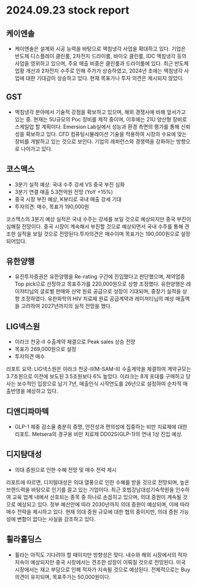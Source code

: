 # 2024.09.23 stock report
## 케이엔솔
- 케이엔솔은 설계와 시공 능력을 바탕으로 액침냉각 사업을 확대하고 있다. 기업은 반도체 디스플레이 클린룸, 2차전지 드라이룸, 바이오 클린룸, IDC 액침냉각 등의 사업을 영위하고 있으며, 주요 매출 비중은 클린룸과 드라이룸에 있다. 최근 반도체 업황 개선과 2차전지 수주로 인해 주가가 상승하였고, 2024년 초에는 액침냉각 사업에 대한 기대감이 상승하고 있다. 현재 목표가나 투자 의견은 제시되지 않았다.
## GST
- 액침냉각 분야에서 기술적 강점을 확보하고 있으며, 해외 경쟁사에 비해 앞서가고 있는 중. 현재는 5U규모의 Poc 장비를 제작 중이며, 이후에는 21U 양산형 장비로 스케일업 할 계획이다. Emersion Lab실에서 성능과 환경 측면의 평가를 통해 신뢰성을 확보하고 있다. CFD 컴퓨팅시뮬레이션 기술을 적용하여 시장의 수요에 맞는 장비를 개발하고 있는 것으로 보인다. 기업의 레퍼런스와 경쟁력을 강화하는 방향으로 나아가고 있다.
## 코스맥스
- 3분기 실적 예상: 국내 수주 강세 VS 중국 부진 심화
- 3분기 연결 매출 5.3천억원 전망 (YoY +15%)
- 중국 시장 부진 예상, K뷰티로 국내 매출 강세 기대
- 투자의견: 매수, 목표가 190,000원

코스맥스의 3분기 예상 실적은 국내 수주는 강세를 보일 것으로 예상되지만 중국 부진이 심해질 전망이다. 중국 시장이 계속해서 부진할 것으로 예상되면서 국내 수주를 통해 견조한 실적을 보일 것으로 전망된다.투자의견은 매수이며 목표가는 190,000원으로 설정되어있다.
## 유한양행
- 유진투자증권은 유한양행을 Re-rating 구간에 진입했다고 판단했으며, 제약업종 Top pick으로 선정하고 목표주가를 220,000원으로 상향 조정했다. 유한양행은 레이저티닙의 글로벌 판매와 신약 원료 공급으로 성장이 기대되며, 중장기 실적을 상향 조정하였다. 유한화학의 HIV 치료제 원료 공급계약과 레이저티닙의 예상 매출액을 고려하여 2027년까지의 실적 전망을 했다.
## LIG넥스원
- 이라크 천궁-II 수출계약 체결으로 Peak sales 상승 전망
- 목표가 269,000원으로 설정
- 투자의견 매수

리포트 요약:
LIG넥스원은 이라크 천궁-II(M-SAM-II) 수출계약을 체결하여 계약규모는 3.7조원으로 이전에 보도된 3.5조원보다 6% 높았다. 이라크는 8개 포대를 구매하고 당사는 보수적인 입장으로 납기 7년, 매출인식 시작연도를 26년으로 설정하여 순차적 매출반영을 예상하고 있다.
## 디앤디파마텍
- GLP-1 체중 감소율 충분히 증명, 안전성과 편의성에 집중하는 비만 치료제에 대한 리포트. Metsera의 경구용 비만 치료제 DD02S(GLP-1)의 연내 1상 진입 예상.
## 디지턈대성
- 의대 증원으로 인한 수혜 전망 및 매수 전략 제시

리포트에 따르면, 디지털대성은 의대 열풍으로 인한 수혜를 받을 것으로 전망되며, 높은 브랜드력을 바탕으로 인기를 끌고 있는 기업이다. 최근 호법강남대성기숙학원을 인수하여 교육 업계 내에서 선호되는 종목 중 하나로 손꼽히고 있으며, 의대 증원이 계속될 것으로 예상되고 있다. 정부 예산안에 따라 2030년까지 의대 증원이 예상되며, 이에 따라 매수 전략을 제시하고 있다. 현재 의대 증원 규모에 대한 협의 중이지만, 의대 증원 가능성에 변함이 없다는 사실을 강조하고 있다.
## 휠라홀딩스
- 휠라는 아직도 기다려야 할 때이지만 방향성은 맞다. 내수와 해외 시장에서의 적자 지속이 예상되지만 중국 시장에서는 견조한 성장이 이뤄질 것으로 전망된다. 미국 시장에서는 재고 부담으로 인해 적자가 지속될 것으로 예상된다. 전체적으로는 Buy 의견이 유지되며, 목표주가는 50,000원이다.